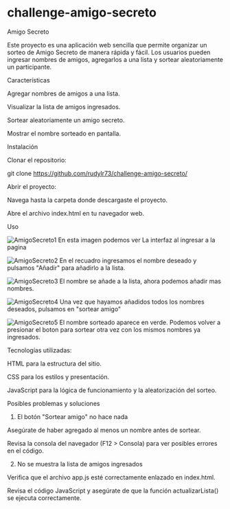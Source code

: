 # challenge-amigo-secreto

Amigo Secreto

Este proyecto es una aplicación web sencilla que permite organizar un sorteo de Amigo Secreto de manera rápida y fácil. Los usuarios pueden ingresar nombres de amigos, agregarlos a una lista y sortear aleatoriamente un participante.



Características

Agregar nombres de amigos a una lista.

Visualizar la lista de amigos ingresados.

Sortear aleatoriamente un amigo secreto.

Mostrar el nombre sorteado en pantalla.

Instalación

Clonar el repositorio:

git clone https://github.com/rudylr73/challenge-amigo-secreto/

Abrir el proyecto:

Navega hasta la carpeta donde descargaste el proyecto.

Abre el archivo index.html en tu navegador web.

Uso

![AmigoSecreto1](https://github.com/user-attachments/assets/7e0b3c87-a28d-491d-a870-08b6c4225fd9) 
En esta imagen podemos ver La interfaz al ingresar a la pagina

![AmigoSecreto2](https://github.com/user-attachments/assets/6658894b-bd3d-44e6-8b1c-500ab468601a) 
En el recuadro ingresamos el nombre deseado y pulsamos "Añadir" para añadirlo a la lista.

![AmigoSecreto3](https://github.com/user-attachments/assets/36b6c8db-016f-488f-ab6a-c19e0aece665) 
El nombre se añade a la lista, ahora podemos añadir mas nombres.

![AmigoSecreto4](https://github.com/user-attachments/assets/3d2e5d3b-0be7-4c05-93f8-2d155a0d1cdd) 
Una vez que hayamos añadidos todos los nombres deseados, pulsamos en "sortear amigo"

![AmigoSecreto5](https://github.com/user-attachments/assets/0511fa94-e568-4acc-93ed-033cf8e9c298) 
El nombre sorteado aparece en verde. Podemos volver a presionar el boton para sortear otra vez con los mismos nombres ya ingresados.



Tecnologías utilizadas:

HTML para la estructura del sitio.

CSS para los estilos y presentación.

JavaScript para la lógica de funcionamiento y la aleatorización del sorteo.

Posibles problemas y soluciones

1. El botón "Sortear amigo" no hace nada

Asegúrate de haber agregado al menos un nombre antes de sortear.

Revisa la consola del navegador (F12 > Consola) para ver posibles errores en el código.

2. No se muestra la lista de amigos ingresados

Verifica que el archivo app.js esté correctamente enlazado en index.html.

Revisa el código JavaScript y asegúrate de que la función actualizarLista() se ejecuta correctamente.
